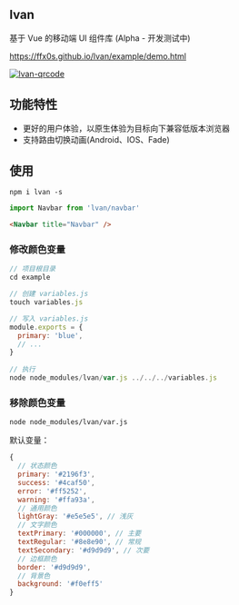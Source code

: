 ## lvan
基于 Vue 的移动端 UI 组件库 (Alpha - 开发测试中)
  
<a href="https://ffx0s.github.io/lvan/example/demo.html" target="_blank">https://ffx0s.github.io/lvan/example/demo.html</a>  

<a href="https://ffx0s.github.io/lvan/example/dist/#/" target="_blank">
  <img src="https://static.webfed.cn/o_1dcle8l7rr941kov1s9015ir1let9.png" alt="lvan-qrcode" />
</a>  

## 功能特性  

* 更好的用户体验，以原生体验为目标向下兼容低版本浏览器 
* 支持路由切换动画(Android、IOS、Fade)  

## 使用 

```
npm i lvan -s  
```

```js
import Navbar from 'lvan/navbar'
```

```html
<Navbar title="Navbar" />
```


### 修改颜色变量  

```js
// 项目根目录
cd example 

// 创建 variables.js  
touch variables.js  

// 写入 variables.js  
module.exports = {
  primary: 'blue',
  // ...
}
 
// 执行
node node_modules/lvan/var.js ../../../variables.js
```  

### 移除颜色变量  

```
node node_modules/lvan/var.js  
```

默认变量：
```js  
{
  // 状态颜色
  primary: '#2196f3',
  success: '#4caf50',
  error: '#ff5252',
  warning: '#ffa93a',
  // 通用颜色
  lightGray: '#e5e5e5', // 浅灰
  // 文字颜色
  textPrimary: '#000000', // 主要
  textRegular: '#8e8e90', // 常规
  textSecondary: '#d9d9d9', // 次要
  // 边框颜色
  border: '#d9d9d9',
  // 背景色
  background: '#f0eff5'
}
```
